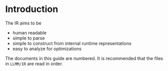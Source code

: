 # Introduction

The IR aims to be
- human readable
- simple to parse
- simple to construct from internal runtime representations
- easy to analyze for optimizations

The documents in this guide are numbered. It is recommended that the files in `LLMM/IR` are read in order.

